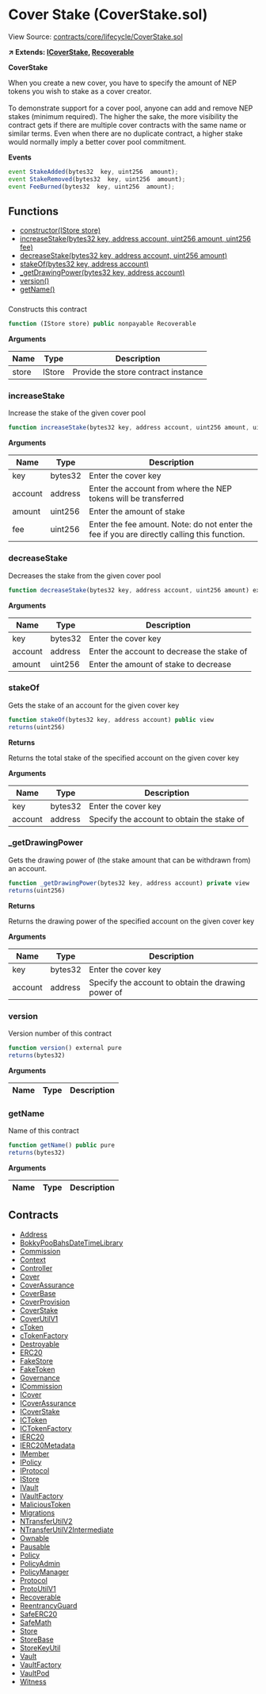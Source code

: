 # Cover Stake (CoverStake.sol)

View Source: [contracts/core/lifecycle/CoverStake.sol](../contracts/core/lifecycle/CoverStake.sol)

**↗ Extends: [ICoverStake](ICoverStake.md), [Recoverable](Recoverable.md)**

**CoverStake**

When you create a new cover, you have to specify the amount of
 NEP tokens you wish to stake as a cover creator. <br /> <br />
 To demonstrate support for a cover pool, anyone can add and remove
 NEP stakes (minimum required). The higher the sake, the more visibility
 the contract gets if there are multiple cover contracts with the same name
 or similar terms. Even when there are no duplicate contract, a higher stake
 would normally imply a better cover pool commitment.

**Events**

```js
event StakeAdded(bytes32  key, uint256  amount);
event StakeRemoved(bytes32  key, uint256  amount);
event FeeBurned(bytes32  key, uint256  amount);
```

## Functions

- [constructor(IStore store)](#)
- [increaseStake(bytes32 key, address account, uint256 amount, uint256 fee)](#increasestake)
- [decreaseStake(bytes32 key, address account, uint256 amount)](#decreasestake)
- [stakeOf(bytes32 key, address account)](#stakeof)
- [_getDrawingPower(bytes32 key, address account)](#_getdrawingpower)
- [version()](#version)
- [getName()](#getname)

### 

Constructs this contract

```js
function (IStore store) public nonpayable Recoverable 
```

**Arguments**

| Name        | Type           | Description  |
| ------------- |------------- | -----|
| store | IStore | Provide the store contract instance | 

### increaseStake

Increase the stake of the given cover pool

```js
function increaseStake(bytes32 key, address account, uint256 amount, uint256 fee) external nonpayable nonReentrant 
```

**Arguments**

| Name        | Type           | Description  |
| ------------- |------------- | -----|
| key | bytes32 | Enter the cover key | 
| account | address | Enter the account from where the NEP tokens will be transferred | 
| amount | uint256 | Enter the amount of stake | 
| fee | uint256 | Enter the fee amount. Note: do not enter the fee if you are directly calling this function. | 

### decreaseStake

Decreases the stake from the given cover pool

```js
function decreaseStake(bytes32 key, address account, uint256 amount) external nonpayable nonReentrant 
```

**Arguments**

| Name        | Type           | Description  |
| ------------- |------------- | -----|
| key | bytes32 | Enter the cover key | 
| account | address | Enter the account to decrease the stake of | 
| amount | uint256 | Enter the amount of stake to decrease | 

### stakeOf

Gets the stake of an account for the given cover key

```js
function stakeOf(bytes32 key, address account) public view
returns(uint256)
```

**Returns**

Returns the total stake of the specified account on the given cover key

**Arguments**

| Name        | Type           | Description  |
| ------------- |------------- | -----|
| key | bytes32 | Enter the cover key | 
| account | address | Specify the account to obtain the stake of | 

### _getDrawingPower

Gets the drawing power of (the stake amount that can be withdrawn from)
 an account.

```js
function _getDrawingPower(bytes32 key, address account) private view
returns(uint256)
```

**Returns**

Returns the drawing power of the specified account on the given cover key

**Arguments**

| Name        | Type           | Description  |
| ------------- |------------- | -----|
| key | bytes32 | Enter the cover key | 
| account | address | Specify the account to obtain the drawing power of | 

### version

Version number of this contract

```js
function version() external pure
returns(bytes32)
```

**Arguments**

| Name        | Type           | Description  |
| ------------- |------------- | -----|

### getName

Name of this contract

```js
function getName() public pure
returns(bytes32)
```

**Arguments**

| Name        | Type           | Description  |
| ------------- |------------- | -----|

## Contracts

* [Address](Address.md)
* [BokkyPooBahsDateTimeLibrary](BokkyPooBahsDateTimeLibrary.md)
* [Commission](Commission.md)
* [Context](Context.md)
* [Controller](Controller.md)
* [Cover](Cover.md)
* [CoverAssurance](CoverAssurance.md)
* [CoverBase](CoverBase.md)
* [CoverProvision](CoverProvision.md)
* [CoverStake](CoverStake.md)
* [CoverUtilV1](CoverUtilV1.md)
* [cToken](cToken.md)
* [cTokenFactory](cTokenFactory.md)
* [Destroyable](Destroyable.md)
* [ERC20](ERC20.md)
* [FakeStore](FakeStore.md)
* [FakeToken](FakeToken.md)
* [Governance](Governance.md)
* [ICommission](ICommission.md)
* [ICover](ICover.md)
* [ICoverAssurance](ICoverAssurance.md)
* [ICoverStake](ICoverStake.md)
* [ICToken](ICToken.md)
* [ICTokenFactory](ICTokenFactory.md)
* [IERC20](IERC20.md)
* [IERC20Metadata](IERC20Metadata.md)
* [IMember](IMember.md)
* [IPolicy](IPolicy.md)
* [IProtocol](IProtocol.md)
* [IStore](IStore.md)
* [IVault](IVault.md)
* [IVaultFactory](IVaultFactory.md)
* [MaliciousToken](MaliciousToken.md)
* [Migrations](Migrations.md)
* [NTransferUtilV2](NTransferUtilV2.md)
* [NTransferUtilV2Intermediate](NTransferUtilV2Intermediate.md)
* [Ownable](Ownable.md)
* [Pausable](Pausable.md)
* [Policy](Policy.md)
* [PolicyAdmin](PolicyAdmin.md)
* [PolicyManager](PolicyManager.md)
* [Protocol](Protocol.md)
* [ProtoUtilV1](ProtoUtilV1.md)
* [Recoverable](Recoverable.md)
* [ReentrancyGuard](ReentrancyGuard.md)
* [SafeERC20](SafeERC20.md)
* [SafeMath](SafeMath.md)
* [Store](Store.md)
* [StoreBase](StoreBase.md)
* [StoreKeyUtil](StoreKeyUtil.md)
* [Vault](Vault.md)
* [VaultFactory](VaultFactory.md)
* [VaultPod](VaultPod.md)
* [Witness](Witness.md)

